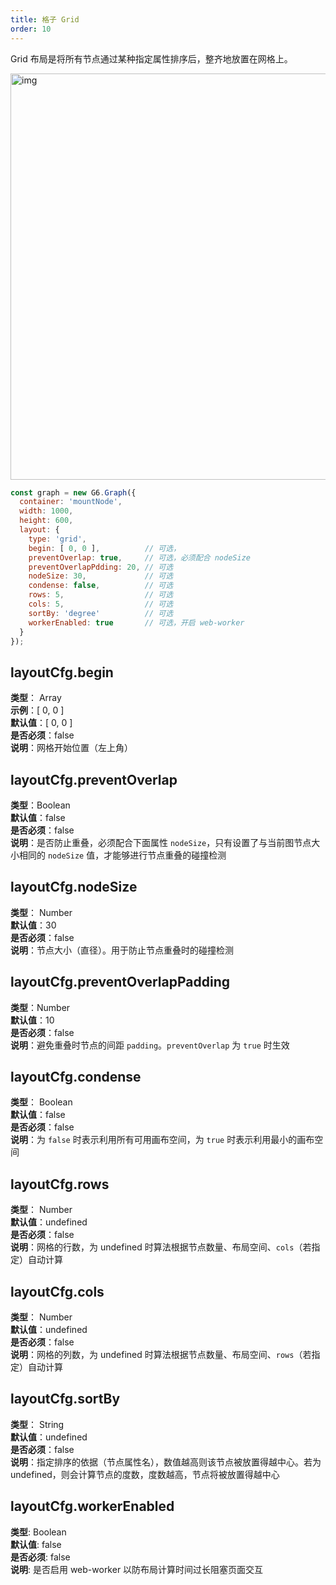 ```yaml
---
title: 格子 Grid
order: 10
---
```


Grid 布局是将所有节点通过某种指定属性排序后，整齐地放置在网格上。

<img src='https://gw.alipayobjects.com/mdn/rms_f8c6a0/afts/img/A*Oh6mRLVEBBIAAAAAAAAAAABkARQnAQ' width=650 alt='img'/>

```javascript
const graph = new G6.Graph({
  container: 'mountNode',
  width: 1000,
  height: 600,
  layout: {
    type: 'grid',
    begin: [ 0, 0 ],          // 可选，
    preventOverlap: true,     // 可选，必须配合 nodeSize
    preventOverlapPdding: 20, // 可选
    nodeSize: 30,             // 可选
    condense: false,          // 可选
    rows: 5,                  // 可选
    cols: 5,                  // 可选
    sortBy: 'degree'          // 可选
    workerEnabled: true       // 可选，开启 web-worker
  }
});
```

## layoutCfg.begin

**类型**： Array<br />**示例**：[ 0, 0 ]<br />**默认值**：[ 0, 0 ]<br />**是否必须**：false<br />**说明**：网格开始位置（左上角）

## layoutCfg.preventOverlap

**类型**：Boolean<br />**默认值**：false<br />**是否必须**：false<br />**说明**：是否防止重叠，必须配合下面属性 `nodeSize`，只有设置了与当前图节点大小相同的 `nodeSize` 值，才能够进行节点重叠的碰撞检测

## layoutCfg.nodeSize

**类型**： Number<br />**默认值**：30<br />**是否必须**：false<br />**说明**：节点大小（直径）。用于防止节点重叠时的碰撞检测

## layoutCfg.preventOverlapPadding

**类型**：Number<br />**默认值**：10<br />**是否必须**：false<br />**说明**：避免重叠时节点的间距 `padding`。`preventOverlap` 为 `true` 时生效

## layoutCfg.condense

**类型**： Boolean<br />**默认值**：false<br />**是否必须**：false<br />**说明**：为 `false` 时表示利用所有可用画布空间，为 `true` 时表示利用最小的画布空间

## layoutCfg.rows

**类型**： Number<br />**默认值**：undefined<br />**是否必须**：false<br />**说明**：网格的行数，为 undefined 时算法根据节点数量、布局空间、`cols`（若指定）自动计算

## layoutCfg.cols

**类型**： Number<br />**默认值**：undefined<br />**是否必须**：false<br />**说明**：网格的列数，为 undefined 时算法根据节点数量、布局空间、`rows`（若指定）自动计算

## layoutCfg.sortBy

**类型**： String<br />**默认值**：undefined<br />**是否必须**：false<br />**说明**：指定排序的依据（节点属性名），数值越高则该节点被放置得越中心。若为 undefined，则会计算节点的度数，度数越高，节点将被放置得越中心

## layoutCfg.workerEnabled

**类型**: Boolean<br />**默认值**: false<br />**是否必须**: false<br />**说明**: 是否启用 web-worker 以防布局计算时间过长阻塞页面交互
